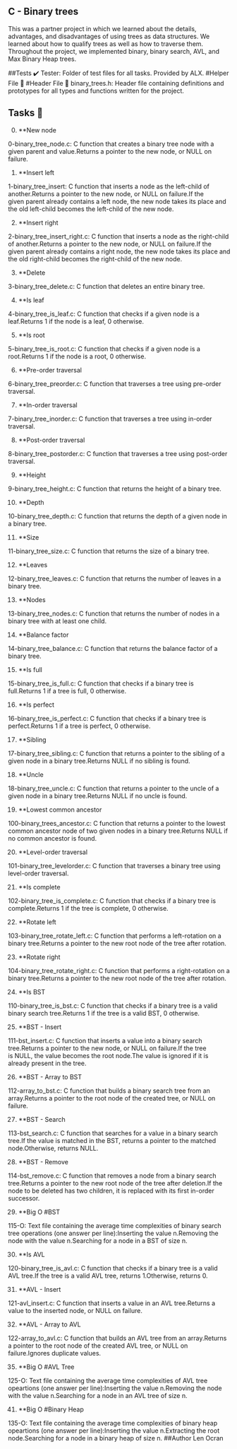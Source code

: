 ## C - Binary trees

This was a partner project in which we learned about the details, advantages, and disadvantages of using trees as data structures. We learned about how to qualify trees as well as how to traverse them. Throughout the project, we implemented binary, binary search, AVL, and Max Binary Heap trees.

##Tests ✔️
Tester: Folder of test files for all tasks. Provided by ALX.
#Helper File 🙌
#Header File 📁
binary_trees.h: Header file containing definitions and prototypes for all types and functions written for the project.

## Tasks 📃

0. **New node

0-binary_tree_node.c: C function that creates a binary tree node with a given parent and value.Returns a pointer to the new node, or NULL on failure.

1. **Insert left

1-binary_tree_insert: C function that inserts a node as the left-child of another.Returns a pointer to the new node, or NULL on failure.If the given parent already contains a left node, the new node takes its place and the old left-child becomes the left-child of the new node.

2. **Insert right

2-binary_tree_insert_right.c: C function that inserts a node as the right-child of another.Returns a pointer to the new node, or NULL on failure.If the given parent already contains a right node, the new node takes its place and the old right-child becomes the right-child of the new node.

3. **Delete

3-binary_tree_delete.c: C function that deletes an entire binary tree.

4. **Is leaf

4-binary_tree_is_leaf.c: C function that checks if a given node is a leaf.Returns 1 if the node is a leaf, 0 otherwise.

5. **Is root

5-binary_tree_is_root.c: C function that checks if a given node is a root.Returns 1 if the node is a root, 0 otherwise.

6. **Pre-order traversal

6-binary_tree_preorder.c: C function that traverses a tree using pre-order traversal.

7. **In-order traversal

7-binary_tree_inorder.c: C function that traverses a tree using in-order traversal.

8. **Post-order traversal

8-binary_tree_postorder.c: C function that traverses a tree using post-order traversal.

9. **Height

9-binary_tree_height.c: C function that returns the height of a binary tree.

10. **Depth

10-binary_tree_depth.c: C function that returns the depth of a given node in a binary tree.

11. **Size

11-binary_tree_size.c: C function that returns the size of a binary tree.

12. **Leaves

12-binary_tree_leaves.c: C function that returns the number of leaves in a binary tree.

13. **Nodes

13-binary_tree_nodes.c: C function that returns the number of nodes in a binary tree with at least one child.

14. **Balance factor

14-binary_tree_balance.c: C function that returns the balance factor of a binary tree.

15. **Is full

15-binary_tree_is_full.c: C function that checks if a binary tree is full.Returns 1 if a tree is full, 0 otherwise.

16. **Is perfect

16-binary_tree_is_perfect.c: C function that checks if a binary tree is perfect.Returns 1 if a tree is perfect, 0 otherwise.

17. **Sibling

17-binary_tree_sibling.c: C function that returns a pointer to the sibling of a given node in a binary tree.Returns NULL if no sibling is found.

18. **Uncle

18-binary_tree_uncle.c: C function that returns a pointer to the uncle of a given node in a binary tree.Returns NULL if no uncle is found.

19. **Lowest common ancestor

100-binary_trees_ancestor.c: C function that returns a pointer to the lowest common ancestor node of two given nodes in a binary tree.Returns NULL if no common ancestor is found.

20. **Level-order traversal

101-binary_tree_levelorder.c: C function that traverses a binary tree using level-order traversal.

21. **Is complete

102-binary_tree_is_complete.c: C function that checks if a binary tree is complete.Returns 1 if the tree is complete, 0 otherwise.

22. **Rotate left

103-binary_tree_rotate_left.c: C function that performs a left-rotation on a binary tree.Returns a pointer to the new root node of the tree after rotation.

23. **Rotate right

104-binary_tree_rotate_right.c: C function that performs a right-rotation on a binary tree.Returns a pointer to the new root node of the tree after rotation.

24. **Is BST

110-binary_tree_is_bst.c: C function that checks if a binary tree is a valid binary search tree.Returns 1 if the tree is a valid BST, 0 otherwise.

25. **BST - Insert

111-bst_insert.c: C function that inserts a value into a binary search tree.Returns a pointer to the new node, or NULL on failure.If the tree is NULL, the value becomes the root node.The value is ignored if it is already present in the tree.

26. **BST - Array to BST

112-array_to_bst.c: C function that builds a binary search tree from an array.Returns a pointer to the root node of the created tree, or NULL on failure.

27. **BST - Search

113-bst_search.c: C function that searches for a value in a binary search tree.If the value is matched in the BST, returns a pointer to the matched node.Otherwise, returns NULL.

28. **BST - Remove

114-bst_remove.c: C function that removes a node from a binary search tree.Returns a pointer to the new root node of the tree after deletion.If the node to be deleted has two children, it is replaced with its first in-order successor.

29. **Big O #BST

115-O: Text file containing the average time complexities of binary search tree operations (one answer per line):Inserting the value n.Removing the node with the value n.Searching for a node in a BST of size n.

30. **Is AVL

120-binary_tree_is_avl.c: C function that checks if a binary tree is a valid AVL tree.If the tree is a valid AVL tree, returns 1.Otherwise, returns 0.

31. **AVL - Insert

121-avl_insert.c: C function that inserts a value in an AVL tree.Returns a value to the inserted node, or NULL on failure.

32. **AVL - Array to AVL

122-array_to_avl.c: C function that builds an AVL tree from an array.Returns a pointer to the root node of the created AVL tree, or NULL on failure.Ignores duplicate values.

35. **Big O #AVL Tree

125-O: Text file containing the average time complexities of AVL tree opeartions (one answer per line):Inserting the value n.Removing the node with the value n.Searching for a node in an AVL tree of size n.

41. **Big O #Binary Heap

135-O: Text file containing the average time complexities of binary heap opeartions (one answer per line):Inserting the value n.Extracting the root node.Searching for a node in a binary heap of size n.
##Author
Len Ocran
